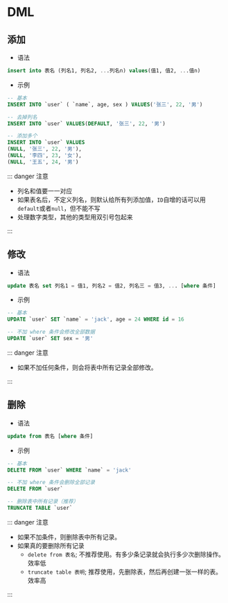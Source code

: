 # DML

## 添加

- 语法

```sql
insert into 表名 (列名1, 列名2, ...列名n) values(值1, 值2, ...值n)
```

- 示例

```sql
-- 基本
INSERT INTO `user` ( `name`, age, sex ) VALUES('张三', 22, '男')

-- 去掉列名
INSERT INTO `user` VALUES(DEFAULT, '张三', 22, '男')

-- 添加多个
INSERT INTO `user` VALUES
(NULL, '张三', 22, '男'),
(NULL, '李四', 23, '女'),
(NULL, '王五', 24, '男')
```

::: danger 注意

- 列名和值要一一对应
- 如果表名后，不定义列名，则默认给所有列添加值，`ID`自增的话可以用`default`或者`null`，但不能不写
- 处理数字类型，其他的类型用双引号包起来

:::

## 修改

- 语法

```sql
update 表名 set 列名1 = 值1, 列名2 = 值2, 列名三 = 值3, ... [where 条件]
```

- 示例

```sql
-- 基本
UPDATE `user` SET `name` = 'jack', age = 24 WHERE id = 16

-- 不加 where 条件会修改全部数据
UPDATE `user` SET sex = '男'
```

::: danger 注意

- 如果不加任何条件，则会将表中所有记录全部修改。

:::

## 删除

- 语法

```sql
update from 表名 [where 条件]
```

- 示例

```sql
-- 基本
DELETE FROM `user` WHERE `name` = 'jack'

-- 不加 where 条件会删除全部记录
DELETE FROM `user`

-- 删除表中所有记录（推荐）
TRUNCATE TABLE `user`
```

::: danger 注意

- 如果不加条件，则删除表中所有记录。
- 如果真的要删除所有记录
  - `delete from 表名`; 不推荐使用。有多少条记录就会执行多少次删除操作。效率低
  - `truncate table 表明`; 推荐使用，先删除表，然后再创建一张一样的表。效率高

:::
